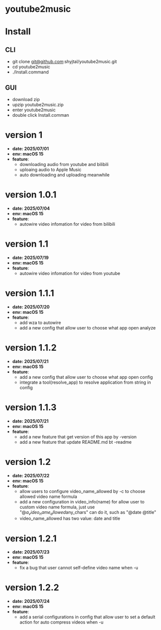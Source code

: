 # youtube2music

# Install

## CLI
- git clone git@github.com:shyjtal/youtube2music.git
- cd youtube2music
- ./Install.command

## GUI
- download zip
- upzip youtube2music.zip
- enter youtube2music
- double click Install.comman

# version 1
- **date: 2025/07/01**
- **env: macOS 15**
- **feature**:
    - downloading audio from youtube and bilibili
    - uploaing audio to Apple Music
    - auto downloading and uploading meanwhile

# version 1.0.1
- **date: 2025/07/04**
- **env: macOS 15**
- **feature**:
    - autowire video infomation for video from bilibili

# version 1.1
- **date: 2025/07/19**
- **env: macOS 15**
- **feature**:
    - autowire video infomation for video from youtube

# version 1.1.1
- **date: 2025/07/20**
- **env: macOS 15**
- **feature**:
    - add wza to autowire
    - add a new config that allow user to choose what app open analyze

# version 1.1.2
- **date: 2025/07/21**
- **env: macOS 15**
- **feature**:
    - add a new config that allow user to choose what app open config
    - integrate a tool(resolve_app) to resolve application from string in config

# version 1.1.3
- **date: 2025/07/21**
- **env: macOS 15**
- **feature**:
    - add a new feature that get version of this app by -version 
    - add a new feature that update README.md bt -readme

# version 1.2
- **date: 2025/07/22**
- **env: macOS 15**
- **feature**:
    - allow users to configure video_name_allowed by -c to choose allowed video name formula
    - add a new configuration in video_info(name) for allow user to custom video name formula,
    just use "@$a_video_name_allowed$any_chars" can do it, such as "@date @title"
    - video_name_allowed has two value: date and title

# version 1.2.1
- **date: 2025/07/23**
- **env: macOS 15**
- **feature**:
    - fix a bug that user cannot self-define video name when -u

# version 1.2.2
- **date: 2025/07/24**
- **env: macOS 15**
- **feature**:
    - add a serial configurations in config that allow user to set a default action for auto compress videos when -u
    

